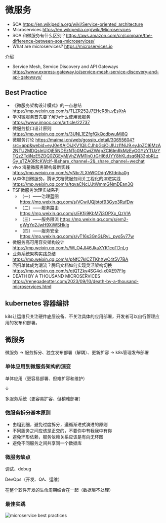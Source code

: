 # 微服务
- SOA https://en.wikipedia.org/wiki/Service-oriented_architecture
- Microservices https://en.wikipedia.org/wiki/Microservices
- SOA 和微服务有什么区别？https://aws.amazon.com/cn/compare/the-difference-between-soa-microservices/
- What are microservices? https://microservices.io

介绍
- Service Mesh, Service Discovery and API Gateways https://www.express-gateway.io/service-mesh-service-discovery-and-api-gateways/


## Best Practice
- 《微服务架构设计模式》的一点总结 https://mp.weixin.qq.com/s/TLZR252J7EHcR8h_vEsXrA
- 学习微服务首先要了解为什么使用微服务 https://www.imooc.com/article/22737
- 微服务接口设计原则 https://mp.weixin.qq.com/s/3UNL1EZfgfGkQcdbwuMj8Q
- 微服务讨论 https://maimai.cn/web/gossip_detail/30655604?src=app&webid=eyJ0eXAiOiJKV1QiLCJhbGciOiJIUzI1NiJ9.eyJpZCI6MzA2NTU2MDQsInUiOjE5NDEzNTc0MCwiZWdpZCI6ImRkMzEyOGYzYTUzYTQzZTdiNzE5ZDQ0ZGEyMjVhZWM1In0.tGHl6tUYY8hKLdsq6N33pbRLzGy_sTZA0RfcKWcIf-I&share_channel=2&_share_channel=wechat
- vivo 海量微服务架构最新实践 https://mp.weixin.qq.com/s/yNbr7LXhWODdgVKfdnba0g
- 从单体到微服务，腾讯文档微服务网关工程化的演进实践 https://mp.weixin.qq.com/s/tqvaCNcUJtWmmGNmDEan3Q
- TSF微服务治理实战系列
  - （一）——治理蓝图 https://mp.weixin.qq.com/s/VCwiUQjbtof93Gyo3RufDw
  - （二）——服务路由 https://mp.weixin.qq.com/s/EKfji9KbM7j3OPXx_QzVIA
  - （三）——服务限流 https://mp.weixin.qq.com/s/em2-gWgYq2JwH9XiWSHkIg
  - （四）——服务安全 https://mp.weixin.qq.com/s/yT16s3GnGLRvL_pyo5v77w
- 微服务高可用容灾架构设计 https://mp.weixin.qq.com/s/WLO4JI46JkaXYK1cqTDnLg
- 业务系统架构实践总结 https://mp.weixin.qq.com/s/pNfC7klCZTKhXwC4t5V7BA
- 回归单体成为潮流？腾讯文档如何实现灵活架构切换 https://mp.weixin.qq.com/s/qtQTZky4SG4d-x0XE97FIg
- DEATH BY A THOUSAND MICROSERVICES https://renegadeotter.com/2023/09/10/death-by-a-thousand-microservices.html


## kubernetes 容器编排

k8s让运维只关注硬件底层设备、不关注具体的应用部署，开发者可以自行管理应用的发布和部署。


## 微服务

微服务 → 服务拆分、独立发布部署（解耦）、更新扩容 → k8s管理发布部署

### 单体应用到微服务架构的演变

单体应用（更容易部署、但难扩容和维护）

↓

多服务系统（更容易扩容、但稍难部署）

### 微服务拆分基本原则
- 由粗到细，避免过度拆分，遵循渐进式演进的原则
- 不同服务之间应该是正交的，不要你中有我我中有你
- 避免环形依赖，服务依赖关系应该是有向无环图
- 避免不同服务之间共享同一个数据库

### 微服务缺点

调试、debug

DevOps（开发、QA、运维）

在整个软件开发的生命周期结合在一起（数据层不处理）

### 最佳实践
![microservice best practices](images/microservice-best-practices.webp)
